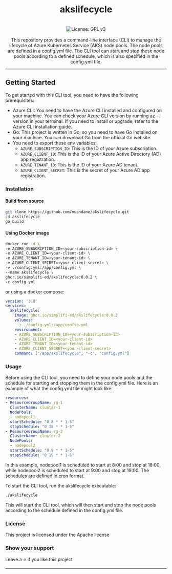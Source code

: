 <div align="center">
<h1 align="center">akslifecycle</h1>
<br />
<img alt="License: GPL v3" src="https://img.shields.io/badge/License-GPLv3-blue.svg"/><br>
<br>
This repository provides a command-line interface (CLI) to manage the lifecycle of Azure Kubernetes Service (AKS) node pools. The node pools are defined in a config.yml file. The CLI tool can start and stop these node pools according to a defined schedule, which is also specified in the config.yml file.
</div>

***

## Getting Started

To get started with this CLI tool, you need to have the following prerequisites:

- Azure CLI: You need to have the Azure CLI installed and configured on your machine. You can check your Azure CLI version by running az --version in your terminal. If you need to install or upgrade, refer to the Azure CLI installation guide.
- Go: This project is written in Go, so you need to have Go installed on your machine. You can download Go from the official Go website.
- You need to export these env variables:
  - `AZURE_SUBSCRIPTION_ID`: This is the ID of your Azure subscription.
  - `AZURE_CLIENT_ID`: This is the ID of your Azure Active Directory (AD) app registration.
  - `AZURE_TENANT_ID`: This is the ID of your Azure AD tenant.
  - `AZURE_CLIENT_SECRET`: This is the secret of your Azure AD app registration.

### Installation

#### Build from source

```sh
git clone https://github.com/muandane/akslifecycle.git
cd akslifecycle
go build
```

#### Using Docker image

```sh
docker run -d \
-e AZURE_SUBSCRIPTION_ID=<your-subscription-id> \
-e AZURE_CLIENT_ID=<your-client-id> \
-e AZURE_TENANT_ID=<your-tenant-id> \
-e AZURE_CLIENT_SECRET=<your-client-secret> \
-v ./config.yml:/app/config.yml \
--name akslifecycle \
ghcr.io/simplifi-ed/akslifecycle:0.0.2 \
-c config.yml
```

or using a docker compose:

```yaml
version: '3.8'
services:
  akslifecycle:
    image: ghcr.io/simplifi-ed/akslifecycle:0.0.2  
    volumes:
      - ./config.yml:/app/config.yml
    environment:
    - AZURE_SUBSCRIPTION_ID=<your-subscription-id>
    - AZURE_CLIENT_ID=<your-client-id>
    - AZURE_TENANT_ID=<your-tenant-id>
    - AZURE_CLIENT_SECRET=<your-client-secret>
    command: ["/app/akslifecycle", "-c", "config.yml"]
```

### Usage

Before using the CLI tool, you need to define your node pools and the schedule for starting and stopping them in the config.yml file. Here is an example of what the config.yml file might look like:

```yaml
resources:
- ResourceGroupName: rg-1
  ClusterName: cluster-1
  NodePools:
  - nodepool1
  startSchedule: "0 8 * * 1-5"
  stopSchedule: "0 18 * * 1-5"
- ResourceGroupName: rg-2
  ClusterName: cluster-2
  NodePools:
  - nodepool2
  startSchedule: "0 9 * * 1-5"
  stopSchedule: "0 19 * * 1-5"

```

In this example, nodepool1 is scheduled to start at 8:00 and stop at 18:00, while nodepool2 is scheduled to start at 9:00 and stop at 19:00. The schedules are defined in cron format.

To start the CLI tool, run the akslifecycle executable:

```sh
./akslifecycle
```

This will start the CLI tool, which will then start and stop the node pools according to the schedule defined in the config.yml file.

### License

This project is licensed under the Apache license

### Show your support

Leave a ⭐ if you like this project

***
